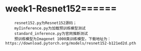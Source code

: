 # week1-Resnet152======
		resnet152.py为Resnet152源码；
		myIinference.py为加载预训练模型测试
		standard_inference.py为官网推断测试
		预训练模型为Imagenet 1000类训练模型，下载地址为：https://download.pytorch.org/models/resnet152-b121ed2d.pth

